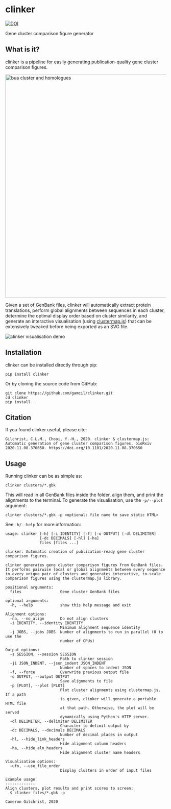 # clinker
[![DOI](https://zenodo.org/badge/193022148.svg)](https://zenodo.org/badge/latestdoi/193022148)

Gene cluster comparison figure generator

## What is it?
clinker is a pipeline for easily generating publication-quality gene cluster
comparison figures.

<img src="images/figure.png" alt="bua cluster and homologues" width=700>

Given a set of GenBank files, clinker will automatically extract protein translations,
perform global alignments between sequences in each cluster, determine the
optimal display order based on cluster similarity, and generate an interactive
visualisation (using [clustermap.js](https://github.com/gamcil/clustermap.js))
that can be extensively tweaked before being exported as an SVG file.

![clinker visualisation demo](images/demo.gif)

## Installation
clinker can be installed directly through pip:

`pip install clinker`

Or by cloning the source code from GitHub:

```
git clone https://github.com/gamcil/clinker.git
cd clinker
pip install .
```

## Citation
If you found clinker useful, please cite:
```
Gilchrist, C.L.M., Chooi, Y.-H., 2020. clinker & clustermap.js: Automatic generation of gene cluster comparison figures. bioRxiv 2020.11.08.370650. https://doi.org/10.1101/2020.11.08.370650
```

## Usage
Running clinker can be as simple as:

`clinker clusters/*.gbk`

This will read in all GenBank files inside the folder, align them, and print
the alignments to the terminal. To generate the visualisation, use the `-p/--plot`
argument: 

`clinker clusters/*.gbk -p <optional: file name to save static HTML>`

See `-h/--help` for more information:

```
usage: clinker [-h] [-i IDENTITY] [-f] [-o OUTPUT] [-dl DELIMITER]
               [-dc DECIMALS] [-hl] [-ha]
               files [files ...]

clinker: Automatic creation of publication-ready gene cluster comparison figures.

clinker generates gene cluster comparison figures from GenBank files.
It performs pairwise local or global alignments between every sequence
in every unique pair of clusters and generates interactive, to-scale
comparison figures using the clustermap.js library.

positional arguments:
  files                 Gene cluster GenBank files

optional arguments:
  -h, --help            show this help message and exit

Alignment options:
  -na, --no_align       Do not align clusters
  -i IDENTITY, --identity IDENTITY
                        Minimum alignment sequence identity
  -j JOBS, --jobs JOBS  Number of alignments to run in parallel (0 to use the
                        number of CPUs)

Output options:
  -s SESSION, --session SESSION
                        Path to clinker session
  -ji JSON_INDENT, --json_indent JSON_INDENT
                        Number of spaces to indent JSON
  -f, --force           Overwrite previous output file
  -o OUTPUT, --output OUTPUT
                        Save alignments to file
  -p [PLOT], --plot [PLOT]
                        Plot cluster alignments using clustermap.js. If a path
                        is given, clinker will generate a portable HTML file
                        at that path. Otherwise, the plot will be served
                        dynamically using Python's HTTP server.
  -dl DELIMITER, --delimiter DELIMITER
                        Character to delimit output by
  -dc DECIMALS, --decimals DECIMALS
                        Number of decimal places in output
  -hl, --hide_link_headers
                        Hide alignment column headers
  -ha, --hide_aln_headers
                        Hide alignment cluster name headers

Visualisation options:
  -ufo, --use_file_order
                        Display clusters in order of input files

Example usage
-------------
Align clusters, plot results and print scores to screen:
  $ clinker files/*.gbk -p

Cameron Gilchrist, 2020
```
